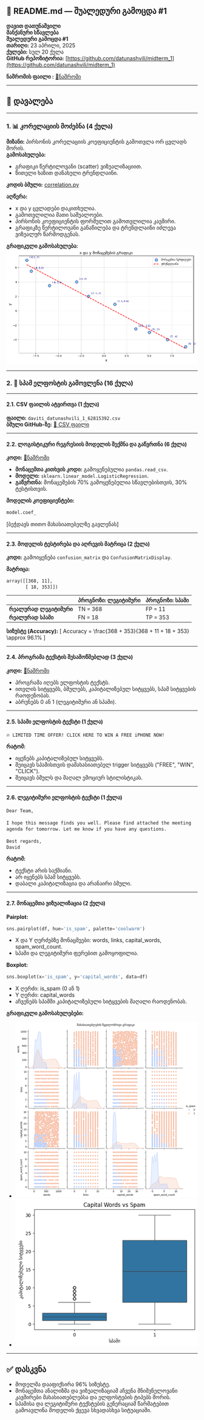 
## 📘 README.md — შუალედური გამოცდა #1

**დავით დათუნაშვილი**  
**მანქანური სწავლება**  
**შუალედური გამოცდა #1**  
**თარიღი:** 23 აპრილი, 2025  
**ქულები:** სულ 20 ქულა  
**GitHub რეპოზიტორია:** [https://github.com/datunashvili/midterm_1](https://github.com/datunashvili/midterm_1)

**ნაშრომის ფაილი :** [🔗ნაშრომი](https://github.com/datunashvili/midterm_1/master/midterm_1.ipynb)

---

## 🔹 დავალება

---

### 1. 📊 კორელაციის მოძებნა (4 ქულა)

**მიზანი:** პირსონის კორელაციის კოეფიციენტის გამოთვლა ორ ცვლადს შორის.  
**გამოსახულება:**  
- გრაფიკი წერტილოვანი (scatter) ვიზუალიზაციით.
- წითელი ხაზით დანახული ტრენდლაინი.

**კოდის ბმული:** [correlation.py](🔗)

**აღწერა:**
- x და y ცვლადები დაკითხულია.
- გამოთვლილია მათი საშუალოები.
- პირსონის კოეფიციენტის ფორმულით გამოთვლილია კავშირი.
- გრაფიკზე წერტილოვანი განაწილება და ტრენდლაინი იძლევა ვიზუალურ წარმოდგენას.

**გრაფიკული გამოსახულება:**  
![correlation](correlation.png)

---

### 2. 📩 სპამ ელფოსტის გამოვლენა (16 ქულა)

---

#### 2.1. CSV ფაილის ატვირთვა (1 ქულა)

**ფაილი:** `daviti_datunashvili_1_62815392.csv`  
**ბმული GitHub-ზე:** [🔗 CSV ფაილი]([daviti_datunashvili_1_62815392.csv](https://github.com/datunashvili/midterm_1/master/daviti_datunashvili_1_62815392.csv))

---

#### 2.2. ლოგისტიკური რეგრესიის მოდელის შექმნა და გაწვრთნა (6 ქულა)

**კოდი:** [🔗ნაშრომი](https://github.com/datunashvili/midterm_1/master/midterm_1.ipynb)

- **მონაცემთა კითხვის კოდი:** გამოყენებულია `pandas.read_csv`.
- **მოდელი:** `sklearn.linear_model.LogisticRegression`.
- **გაწვრთნა:** მონაცემების 70% გამოყენებულია სწავლებისთვის, 30% ტესტისთვის.

**მოდელის კოეფიციენტები:**
```python
model.coef_
```
[ბეჭდავს თითო მახასიათებელზე გავლენას]

---

#### 2.3. მოდელის ტესტირება და აღრევის მატრიცა (2 ქულა)

**კოდი:** გამოიყენება `confusion_matrix` და `ConfusionMatrixDisplay`.

**მატრიცა:**
```
array([[368, 11],
       [ 18, 353]])
```

|                    | პროგნოზი: ლეგიტიმური | პროგნოზი: სპამი |
|--------------------|----------------------|-----------------|
| **რეალურად ლეგიტიმური** | TN = 368             | FP = 11         |
| **რეალურად სპამი**      | FN = 18              | TP = 353        |

**სიზუსტე (Accuracy):**
\[
Accuracy = \frac{368 + 353}{368 + 11 + 18 + 353} \approx 96.1\%
\]

---

#### 2.4. პროგრამა ტექსტის შესამოწმებლად (3 ქულა)

**კოდი:** [🔗ნაშრომი](https://github.com/datunashvili/midterm_1/master/midterm_1.ipynb)
- პროგრამა იღებს ელფოსტის ტექსტს.
- ითვლის სიტყვებს, ბმულებს, კაპიტალიზებულ სიტყვებს, სპამ სიტყვების რაოდენობას.
- აბრუნებს 0 ან 1 (ლეგიტიმური ან სპამი).

---

#### 2.5. სპამი ელფოსტის ტექსტი (1 ქულა)

```text
🔥 LIMITED TIME OFFER! CLICK HERE TO WIN A FREE iPHONE NOW!
```

**რატომ:**  
- იყენებს კაპიტალიზებულ სიტყვებს.
- შეიცავს სპამისთვის დამახასიათებელ trigger სიტყვებს ("FREE", "WIN", "CLICK").
- შეიცავს ბმულს და მაღალ ემოციურ სტილისტიკას.

---

#### 2.6. ლეგიტიმური ელფოსტის ტექსტი (1 ქულა)

```text
Dear Team,

I hope this message finds you well. Please find attached the meeting agenda for tomorrow. Let me know if you have any questions.

Best regards,  
David
```

**რატომ:**  
- ტექსტი არის საქმიანი.
- არ იყენებს სპამ სიტყვებს.
- დაბალი კაპიტალიზაცია და არანაირი ბმული.

---

#### 2.7. მონაცემთა ვიზუალიზაცია (2 ქულა)

**Pairplot:**
```python
sns.pairplot(df, hue='is_spam', palette='coolwarm')
```
- X და Y ღერძებზე მონაცმეები: words, links, capital_words, spam_word_count.
- სპამი და ლეგიტიმური ფერებით გამოყოფილია.

**Boxplot:**
```python
sns.boxplot(x='is_spam', y='capital_words', data=df)
```
- X ღერძი: is_spam (0 ან 1)
- Y ღერძი: capital_words
- აჩვენებს სპამში კაპიტალიზებული სიტყვების მაღალი რაოდენობას.

**გრაფიკული გამოსახულებები:**

- ![pair](pair.png)
- ![box](box.png)

---

## ✅ დასკვნა

- მოდელმა დააფიქსირა 96% სიზუსტე.
- მონაცემთა ანალიზმა და ვიზუალიზაციამ აჩვენა მნიშვნელოვანი კავშირები მახასიათებლებსა და ელფოსტების ტიპებს შორის.
- სპამისა და ლეგიტიმური ტექსტების გენერაციამ წარმატებით გამოავლინა მოდელის ქცევა სხვადასხვა სიტუაციაში.

